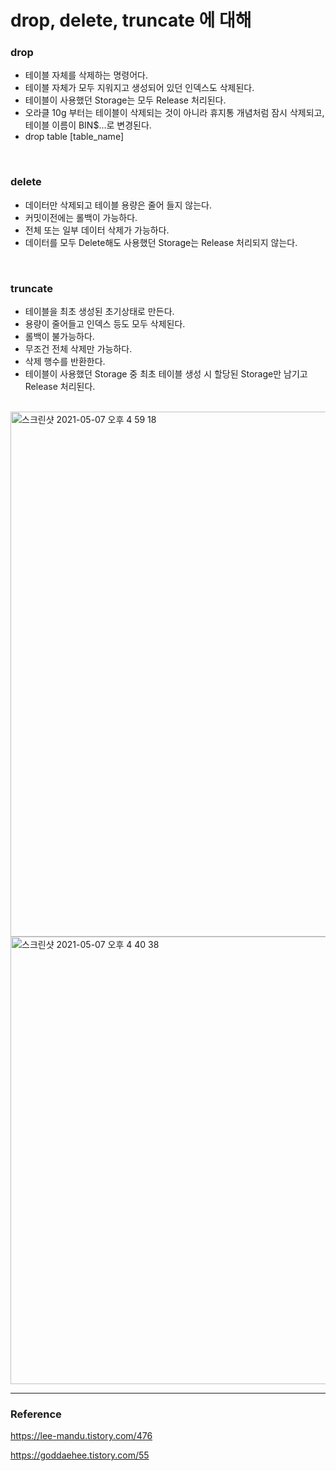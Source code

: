 # drop, delete, truncate 에 대해

### drop

* 테이블 자체를 삭제하는 명령어다.
* 테이블 자체가 모두 지워지고 생성되어 있던 인덱스도 삭제된다.
* 테이블이 사용했던 Storage는 모두 Release 처리된다.
* 오라클 10g 부터는 테이블이 삭제되는 것이 아니라 휴지통 개념처럼 잠시 삭제되고, 테이블 이름이 BIN$...로 변경된다.
* drop table [table_name]

<br/>

### delete

* 데이터만 삭제되고 테이블 용량은 줄어 들지 않는다. 
* 커밋이전에는 롤백이 가능하다.
* 전체 또는 일부 데이터 삭제가 가능하다.
* 데이터를 모두 Delete해도 사용했던 Storage는 Release 처리되지 않는다.

<br/>

### truncate

* 테이블을 최초 생성된 초기상태로 만든다.
* 용량이 줄어들고 인덱스 등도 모두 삭제된다.
* 롤백이 불가능하다.
* 무조건 전체 삭제만 가능하다.
* 삭제 행수를 반환한다.
* 테이블이 사용했던 Storage 중 최초 테이블 생성 시 할당된 Storage만 남기고 Release 처리된다.

<br/>

<img width="840" alt="스크린샷 2021-05-07 오후 4 59 18" src="https://user-images.githubusercontent.com/45073750/117417734-9e6da980-af55-11eb-8c2e-4d657bbc082b.png">
<img width="716" alt="스크린샷 2021-05-07 오후 4 40 38" src="https://user-images.githubusercontent.com/45073750/117417760-a594b780-af55-11eb-9b8a-082ce29aa59c.png">

<br/>

***

### Reference

https://lee-mandu.tistory.com/476  

https://goddaehee.tistory.com/55